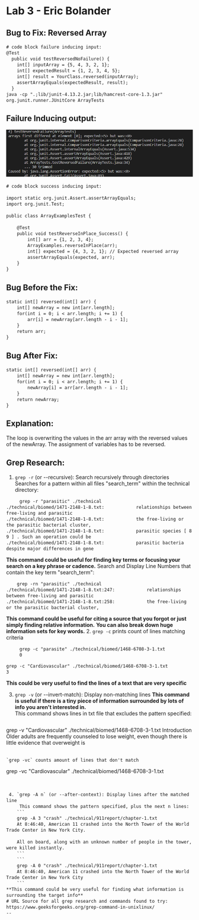 # Lab 3 - Eric Bolander
## Bug to Fix: Reversed Array 
```
# code block failure inducing input:
@Test
  public void testReversedNoFailure() {
    int[] inputArray = {5, 4, 3, 2, 1};
    int[] expectedResult = {1, 2, 3, 4, 5};
    int[] result = YourClass.reversed(inputArray);
    assertArrayEquals(expectedResult, result);
  }
java -cp ".;lib/junit-4.13.2.jar;lib/hamcrest-core-1.3.jar" org.junit.runner.JUnitCore ArrayTests
```

## Failure Inducing output: 
![Image](failure.png)

```
# code block success inducing input:

import static org.junit.Assert.assertArrayEquals;
import org.junit.Test;

public class ArrayExamplesTest {

    @Test
    public void testReverseInPlace_Success() {
        int[] arr = {1, 2, 3, 4};
        ArrayExamples.reverseInPlace(arr);
        int[] expected = {4, 3, 2, 1}; // Expected reversed array
        assertArrayEquals(expected, arr);
    }
}
```
## Bug Before the Fix: 
```
static int[] reversed(int[] arr) {
    int[] newArray = new int[arr.length];
    for(int i = 0; i < arr.length; i += 1) {
        arr[i] = newArray[arr.length - i - 1];
    }
    return arr;
}
```
## Bug After Fix: 
```
static int[] reversed(int[] arr) {
    int[] newArray = new int[arr.length];
    for(int i = 0; i < arr.length; i += 1) {
        newArray[i] = arr[arr.length - i - 1];
    }
    return newArray;
}
```
## Explanation: 
 The loop is overwriting the values in the arr array with the reversed values of the newArray. The assignment of variables has to be reversed. 

## Grep Research: 

  1. `grep -r` (or --recursive): Search recursively through directories
     Searches for a pattern within all files "search_term" within the technical directory:
```
     grep -r "parasitic" ./technical
./technical/biomed/1471-2148-1-8.txt:            relationships between free-living and parasitic
./technical/biomed/1471-2148-1-8.txt:            the free-living or the parasitic bacterial cluster,
./technical/biomed/1471-2148-1-8.txt:            parasitic species [ 8 9 ] . Such an operation could be
./technical/biomed/1471-2148-1-8.txt:            parasitic bacteria despite major differences in gene
```
**This command could be useful for finding key terms or focusing your search on a key phrase or cadence.**
     Search and Display Line Numbers that contain the key term "search_term":
```
    grep -rn "parasitic" ./technical
./technical/biomed/1471-2148-1-8.txt:247:            relationships between free-living and parasitic
./technical/biomed/1471-2148-1-8.txt:258:            the free-living or the parasitic bacterial cluster,
```
     
 **This command could be useful for citing a source that you forgot or just simply finding relative information.** 
 **You can also break down huge information sets for key words.** 
 2.  `grep -c` prints count of lines matching criteria
```
     grep -c "parasite" ./technical/biomed/1468-6708-3-1.txt
     0
```

```
grep -c "Cardiovascular" ./technical/biomed/1468-6708-3-1.txt
3
```
  **This could be very useful to find the lines of a text that are very specific**   

 
3.  `grep -v` (or --invert-match): Display non-matching lines
   **This command is useful if there is a tiny piece of information surrounded by lots of info you aren't interested in.**   
     This command shows lines in txt file that excludes the pattern specified:
     ```
grep -v "Cardiovascular" ./technical/biomed/1468-6708-3-1.txt
Introduction
        Older adults are frequently counseled to lose weight,
        even though there is little evidence that overweight is
```

`grep -vc` counts amount of lines that don't match
```
grep -vc "Cardiovascular" ./technical/biomed/1468-6708-3-1.txt
```
 
  
 4. `grep -A n` (or --after-context): Display lines after the matched line
     This command shows the pattern specified, plus the next n lines:
    ```
    grep -A 3 "crash" ./technical/911report/chapter-1.txt
    At 8:46:40, American 11 crashed into the North Tower of the World Trade Center in New York City.

    All on board, along with an unknown number of people in the tower, were killed instantly.
    ```
    ```
    grep -A 0 "crash" ./technical/911report/chapter-1.txt
    At 8:46:40, American 11 crashed into the North Tower of the World Trade Center in New York City
    ```
**This command could be very useful for finding what information is surrounding the target info**
# URL Source for all grep research and commands found to try:
https://www.geeksforgeeks.org/grep-command-in-unixlinux/
--


        
 
